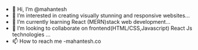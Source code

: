 - 👋 Hi, I’m @mahantesh
- 👀 I’m interested in creating visually stunning and responsive websites...
- 🌱 I’m currently learning React (MERN)stack web development...
- 💞️ I’m looking to collaborate on frontend(HTML/CSS,Javascript) React Js technologies ...
- 📫 How to reach me -mahantesh.co

<!---
frankienstan/frankienstan is a ✨ special ✨ repository because its `README.md` (this file) appears on your GitHub profile.
You can click the Preview link to take a look at your changes.
--->
